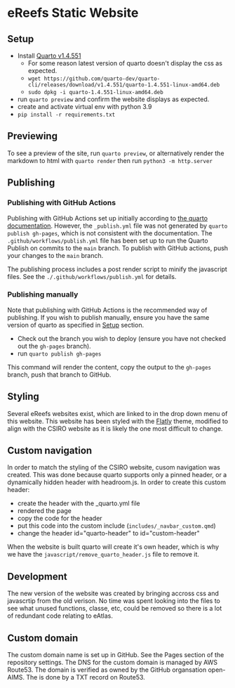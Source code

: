 # eReefs Static Website

## Setup

- Install [Quarto v1.4.551](https://github.com/quarto-dev/quarto-cli/releases)
  - For some reason latest version of quarto doesn't display the css as expected.
  - `wget https://github.com/quarto-dev/quarto-cli/releases/download/v1.4.551/quarto-1.4.551-linux-amd64.deb`
  - `sudo dpkg -i quarto-1.4.551-linux-amd64.deb`
- run `quarto preview` and confirm the website displays as expected.
- create and activate virtual env with python 3.9
- `pip install -r requirements.txt`

## Previewing

To see a preview of the site, run `quarto preview`, or alternatively render the markdown to html with `quarto render` then run `python3 -m http.server`

## Publishing

### Publishing with GitHub Actions

Publishing with GitHub Actions set up initially according to [the quarto documentation](https://quarto.org/docs/publishing/github-pages#github-action). However, the `_publish.yml` file was not generated by `quarto publish gh-pages`, which is not consistent with the documentation. The `.github/workflows/publish.yml` file has been set up to run the Quarto Publish on commits to the `main` branch. To publish with GitHub actions, push your changes to the `main` branch.

The publishing process includes a post render script to minify the javascript files. See the `./.github/workflows/publish.yml` for details.

### Publishing manually

Note that publishing with GitHub Actions is the recommended way of publishing. If you wish to publish manually, ensure you have the same version of quarto as specified in [Setup](#setup) section.

- Check out the branch you wish to deploy (ensure you have not checked out the `gh-pages` branch).
- run `quarto publish gh-pages`

This command will render the content, copy the output to the `gh-pages` branch, push that branch to GitHub.

## Styling

Several eReefs websites exist, which are linked to in the drop down menu of this website. This website has been styled with the [Flatly](https://bootswatch.com/flatly/) theme, modified to align with the CSIRO website as it is likely the one most difficult to change.

## Custom navigation

In order to match the styling of the CSIRO website, cusom navigation was created. This was done because quarto supports only a pinned header, or a dynamically hidden header with headroom.js. In order to create this custom header: 

- create the header with the _quarto.yml file
- rendered the page
- copy the code for the header
- put this code into the custom include (`includes/_navbar_custom.qmd`)
- change the header id="quarto-header" to id="custom-header"

When the website is built quarto will create it's own header, which is why we have the `javascript/remove_quarto_header.js` file to remove it.

## Development

The new version of the website was created by bringing accross css and javascrtip from the old verison. No time was spent looking into the files to see what unused functions, classe, etc, could be removed so there is a lot of redundant code relating to eAtlas.

## Custom domain

The custom domain name is set up in GitHub. See the Pages section of the repository settings. The DNS for the custom domain is managed by AWS Route53. The domain is verified as owned by the GitHub organsation open-AIMS. The is done by a TXT record on Route53.

